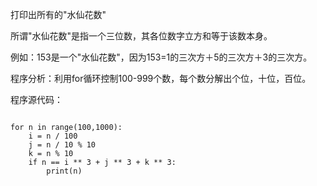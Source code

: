 打印出所有的"水仙花数"

所谓"水仙花数"是指一个三位数，其各位数字立方和等于该数本身。

例如：153是一个"水仙花数"，因为153=1的三次方＋5的三次方＋3的三次方。

程序分析：利用for循环控制100-999个数，每个数分解出个位，十位，百位。

程序源代码：
```

for n in range(100,1000):
    i = n / 100
    j = n / 10 % 10
    k = n % 10
    if n == i ** 3 + j ** 3 + k ** 3:
        print(n)
```
